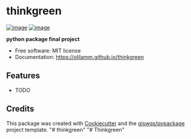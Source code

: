 # thinkgreen


[![image](https://img.shields.io/pypi/v/thinkgreen.svg)](https://pypi.python.org/pypi/thinkgreen)
[![image](https://img.shields.io/conda/vn/conda-forge/thinkgreen.svg)](https://anaconda.org/conda-forge/thinkgreen)


**python package final project**


-   Free software: MIT license
-   Documentation: https://olilamm.github.io/thinkgreen
    

## Features

-   TODO

## Credits

This package was created with [Cookiecutter](https://github.com/cookiecutter/cookiecutter) and the [giswqs/pypackage](https://github.com/giswqs/pypackage) project template.
"# thinkgreen" 
"# Thinkgreen" 
